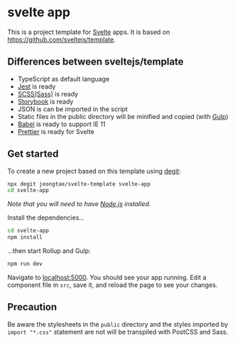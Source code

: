 # svelte app

This is a project template for [Svelte](https://svelte.dev) apps. It is based on https://github.com/sveltejs/template.

## Differences between sveltejs/template

- TypeScript as default language
- [Jest](https://jestjs.io/) is ready
- [SCSS(Sass)](https://sass-lang.com/) is ready
- [Storybook](https://storybook.js.org/) is ready
- JSON is can be imported in the script
- Static files in the public directory will be minified and copied (with [Gulp](https://gulpjs.com/))
- [Babel](https://babeljs.io/) is ready to support IE 11
- [Prettier](https://prettier.io/) is ready for Svelte

## Get started

To create a new project based on this template using [degit](https://github.com/Rich-Harris/degit):

```bash
npx degit jeongtae/svelte-template svelte-app
cd svelte-app
```

_Note that you will need to have [Node.js](https://nodejs.org) installed._

Install the dependencies...

```bash
cd svelte-app
npm install
```

...then start Rollup and Gulp:

```bash
npm run dev
```

Navigate to [localhost:5000](http://localhost:5000). You should see your app running. Edit a component file in `src`, save it, and reload the page to see your changes.

## Precaution

Be aware the stylesheets in the `public` directory and the styles imported by `import "*.css"` statement are not will be transpiled with PostCSS and Sass.

